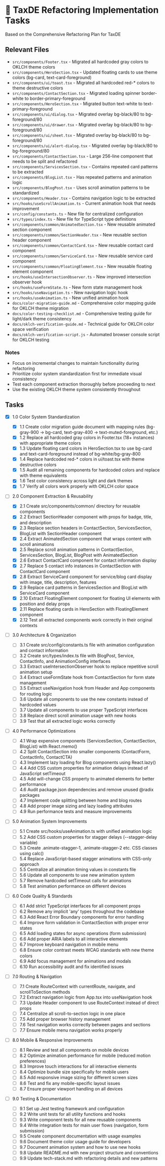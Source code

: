 # 🔧 TaxDE Refactoring Implementation Tasks

Based on the Comprehensive Refactoring Plan for TaxDE

## Relevant Files

- `src/components/Footer.tsx` - Migrated all hardcoded gray colors to OKLCH theme colors
- `src/components/HeroSection.tsx` - Updated floating cards to use theme colors (bg-card, text-card-foreground)
- `src/components/ui/toast.tsx` - Migrated all hardcoded red-\* colors to theme destructive colors
- `src/components/ContactSection.tsx` - Migrated loading spinner border-white to border-primary-foreground
- `src/components/HeroSection.tsx` - Migrated button text-white to text-primary-foreground
- `src/components/ui/dialog.tsx` - Migrated overlay bg-black/80 to bg-foreground/80
- `src/components/ui/drawer.tsx` - Migrated overlay bg-black/80 to bg-foreground/80
- `src/components/ui/sheet.tsx` - Migrated overlay bg-black/80 to bg-foreground/80
- `src/components/ui/alert-dialog.tsx` - Migrated overlay bg-black/80 to bg-foreground/80
- `src/components/ContactSection.tsx` - Large 256-line component that needs to be split and refactored
- `src/components/ServicesSection.tsx` - Contains repeated card patterns to be extracted
- `src/components/BlogList.tsx` - Has repeated patterns and animation logic
- `src/components/BlogPost.tsx` - Uses scroll animation patterns to be standardized
- `src/components/Header.tsx` - Contains navigation logic to be extracted
- `src/hooks/useScrollAnimation.ts` - Current animation hook that needs improvement
- `src/config/constants.ts` - New file for centralized configuration
- `src/types/index.ts` - New file for TypeScript type definitions
- `src/components/common/AnimatedSection.tsx` - New reusable animated section component
- `src/components/common/SectionHeader.tsx` - New reusable section header component
- `src/components/common/ContactCard.tsx` - New reusable contact card component
- `src/components/common/ServiceCard.tsx` - New reusable service card component
- `src/components/common/FloatingElement.tsx` - New reusable floating element component
- `src/hooks/useIntersectionObserver.ts` - New improved intersection observer hook
- `src/hooks/useFormState.ts` - New form state management hook
- `src/hooks/useNavigation.ts` - New navigation logic hook
- `src/hooks/useAnimation.ts` - New unified animation hook
- `docs/color-migration-guide.md` - Comprehensive color mapping guide for OKLCH theme migration
- `docs/color-testing-checklist.md` - Comprehensive testing guide for light/dark theme consistency
- `docs/oklch-verification-guide.md` - Technical guide for OKLCH color space verification
- `docs/oklch-verification-script.js` - Automated browser console script for OKLCH testing

### Notes

- Focus on incremental changes to maintain functionality during refactoring
- Prioritize color system standardization first for immediate visual consistency
- Test each component extraction thoroughly before proceeding to next
- Use the existing OKLCH theme system consistently throughout

## Tasks

- [x] 1.0 Color System Standardization

  - [x] 1.1 Create color migration guide document with mapping rules (bg-gray-900 → bg-card, text-gray-400 → text-muted-foreground, etc.)
  - [x] 1.2 Replace all hardcoded gray colors in Footer.tsx (18+ instances) with appropriate theme colors
  - [x] 1.3 Update floating card colors in HeroSection.tsx to use bg-card and text-card-foreground instead of bg-white/bg-gray-800
  - [x] 1.4 Replace hardcoded red-\* colors in ui/toast.tsx with theme destructive colors
  - [x] 1.5 Audit all remaining components for hardcoded colors and replace with theme equivalents
  - [x] 1.6 Test color consistency across light and dark themes
  - [x] 1.7 Verify all colors work properly with OKLCH color space

- [ ] 2.0 Component Extraction & Reusability

  - [x] 2.1 Create src/components/common/ directory for reusable components
  - [x] 2.2 Extract SectionHeader component with props for badge, title, and description
  - [x] 2.3 Replace section headers in ContactSection, ServicesSection, BlogList with SectionHeader component
  - [x] 2.4 Extract AnimatedSection component that wraps content with scroll animations
  - [x] 2.5 Replace scroll animation patterns in ContactSection, ServicesSection, BlogList, BlogPost with AnimatedSection
  - [x] 2.6 Extract ContactCard component for contact information display
  - [x] 2.7 Replace 5 contact info instances in ContactSection with ContactCard component
  - [x] 2.8 Extract ServiceCard component for service/blog card display with image, title, description, features
  - [x] 2.9 Replace card patterns in ServicesSection and BlogList with ServiceCard component
  - [x] 2.10 Extract FloatingElement component for floating UI elements with position and delay props
  - [x] 2.11 Replace floating cards in HeroSection with FloatingElement component
  - [x] 2.12 Test all extracted components work correctly in their original contexts

- [ ] 3.0 Architecture & Organization

  - [ ] 3.1 Create src/config/constants.ts file with animation configuration and contact information
  - [ ] 3.2 Create src/types/index.ts file with BlogPost, Service, ContactInfo, and AnimationConfig interfaces
  - [ ] 3.3 Extract useIntersectionObserver hook to replace repetitive scroll animation setup
  - [ ] 3.4 Extract useFormState hook from ContactSection for form state management
  - [ ] 3.5 Extract useNavigation hook from Header and App components for routing logic
  - [ ] 3.6 Update all components to use the new constants instead of hardcoded values
  - [ ] 3.7 Update all components to use proper TypeScript interfaces
  - [ ] 3.8 Replace direct scroll animation usage with new hooks
  - [ ] 3.9 Test that all extracted logic works correctly

- [ ] 4.0 Performance Optimizations

  - [ ] 4.1 Wrap expensive components (ServicesSection, ContactSection, BlogList) with React.memo()
  - [ ] 4.2 Split ContactSection into smaller components (ContactForm, ContactInfo, ContactCTA)
  - [ ] 4.3 Implement lazy loading for Blog components using React.lazy()
  - [ ] 4.4 Add CSS custom properties for animation delays instead of JavaScript setTimeout
  - [ ] 4.5 Add will-change CSS property to animated elements for better performance
  - [ ] 4.6 Audit package.json dependencies and remove unused @radix packages
  - [ ] 4.7 Implement code splitting between home and blog routes
  - [ ] 4.8 Add proper image sizing and lazy loading attributes
  - [ ] 4.9 Run performance tests and measure improvements

- [ ] 5.0 Animation System Improvements

  - [ ] 5.1 Create src/hooks/useAnimation.ts with unified animation logic
  - [ ] 5.2 Add CSS custom properties for stagger delays (--stagger-delay variable)
  - [ ] 5.3 Create .animate-stagger-1, .animate-stagger-2 etc. CSS classes using calc()
  - [ ] 5.4 Replace JavaScript-based stagger animations with CSS-only approach
  - [ ] 5.5 Centralize all animation timing values in constants file
  - [ ] 5.6 Update all components to use new animation system
  - [ ] 5.7 Remove hardcoded setTimeout calls for animations
  - [ ] 5.8 Test animation performance on different devices

- [ ] 6.0 Code Quality & Standards

  - [ ] 6.1 Add strict TypeScript interfaces for all component props
  - [ ] 6.2 Remove any implicit 'any' types throughout the codebase
  - [ ] 6.3 Add React Error Boundary components for error handling
  - [ ] 6.4 Improve form validation in ContactSection with proper error states
  - [ ] 6.5 Add loading states for async operations (form submission)
  - [ ] 6.6 Add proper ARIA labels to all interactive elements
  - [ ] 6.7 Improve keyboard navigation in mobile menu
  - [ ] 6.8 Ensure color contrast meets WCAG standards with new theme colors
  - [ ] 6.9 Add focus management for animations and modals
  - [ ] 6.10 Run accessibility audit and fix identified issues

- [ ] 7.0 Routing & Navigation

  - [ ] 7.1 Create RouteContext with currentRoute, navigate, and scrollToSection methods
  - [ ] 7.2 Extract navigation logic from App.tsx into useNavigation hook
  - [ ] 7.3 Update Header component to use RouteContext instead of direct props
  - [ ] 7.4 Centralize all scroll-to-section logic in one place
  - [ ] 7.5 Add proper browser history management
  - [ ] 7.6 Test navigation works correctly between pages and sections
  - [ ] 7.7 Ensure mobile menu navigation works properly

- [ ] 8.0 Mobile & Responsive Improvements

  - [ ] 8.1 Review and test all components on mobile devices
  - [ ] 8.2 Optimize animation performance for mobile (reduced motion preferences)
  - [ ] 8.3 Improve touch interactions for all interactive elements
  - [ ] 8.4 Optimize bundle size specifically for mobile users
  - [ ] 8.5 Add responsive image sizing for different screen sizes
  - [ ] 8.6 Test and fix any mobile-specific layout issues
  - [ ] 8.7 Ensure proper viewport handling on all devices

- [ ] 9.0 Testing & Documentation
  - [ ] 9.1 Set up Jest testing framework and configuration
  - [ ] 9.2 Write unit tests for all utility functions and hooks
  - [ ] 9.3 Write component tests for all new reusable components
  - [ ] 9.4 Write integration tests for main user flows (navigation, form submission)
  - [ ] 9.5 Create component documentation with usage examples
  - [ ] 9.6 Document theme color usage guide for developers
  - [ ] 9.7 Document animation system and how to use new hooks
  - [ ] 9.8 Update README.md with new project structure and conventions
  - [ ] 9.9 Update tech-stack.md with refactoring details and new patterns
